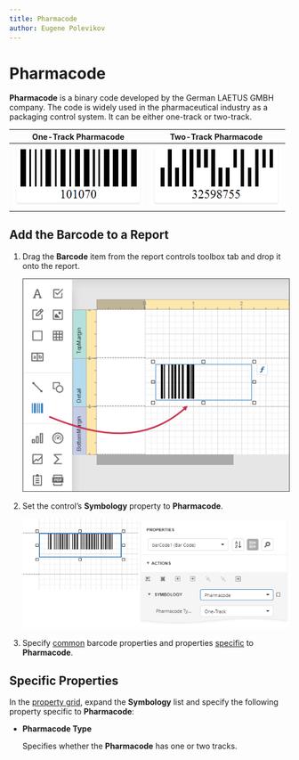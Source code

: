 ```yaml
---
title: Pharmacode
author: Eugene Polevikov
---
```

# Pharmacode

**Pharmacode** is a binary code developed by the German LAETUS GMBH company. The code is widely used in the pharmaceutical industry as a packaging control system. It can be either one-track or two-track.

| One-Track Pharmacode | Two-Track Pharmacode |
| :---: | :---: |
| ![pharmacode-one-track](../../../../images/pharmacode-one-track.png) | ![pharmacode-two-track](../../../../images/pharmacode-two-track.png) |

## Add the Barcode to a Report

1. Drag the **Barcode** item from the report controls toolbox tab and drop it onto the report. 

    ![](../../../../images/eurd-web-add-bar-code-to-report.png)

2. Set the control’s **Symbology** property to **Pharmacode**. 

    ![](../../../../images/pharmacode-in-designer.png)

3. Specify [common](add-bar-codes-to-a-report.md) barcode properties and properties [specific](#specific-properties) to **Pharmacode**.

## Specific Properties

In the [property grid](../../report-designer-tools/ui-panels/properties-panel.md), expand the **Symbology** list and specify the following property specific to **Pharmacode**:

* **Pharmacode Type**

  Specifies whether the **Pharmacode** has one or two tracks. 